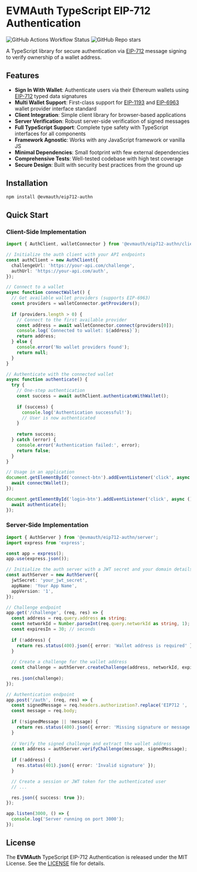 # EVMAuth TypeScript EIP-712 Authentication

![GitHub Actions Workflow Status](https://img.shields.io/github/actions/workflow/status/evmauth/eip712-authn-ts/test.yml?label=Tests)
![GitHub Repo stars](https://img.shields.io/github/stars/evmauth/eip712-authn-ts)

A TypeScript library for secure authentication via [EIP-712] message signing to verify ownership of a wallet address.

## Features

- **Sign In With Wallet**: Authenticate users via their Ethereum wallets using [EIP-712] typed data signatures
- **Multi Wallet Support**: First-class support for [EIP-1193] and [EIP-6963] wallet provider interface standard
- **Client Integration**: Simple client library for browser-based applications
- **Server Verification**: Robust server-side verification of signed messages
- **Full TypeScript Support**: Complete type safety with TypeScript interfaces for all components
- **Framework Agnostic**: Works with any JavaScript framework or vanilla JS
- **Minimal Dependencies**: Small footprint with few external dependencies
- **Comprehensive Tests**: Well-tested codebase with high test coverage
- **Secure Design**: Built with security best practices from the ground up

## Installation

```bash
npm install @evmauth/eip712-authn
```

## Quick Start

### Client-Side Implementation

```typescript
import { AuthClient, walletConnector } from '@evmauth/eip712-authn/client';

// Initialize the auth client with your API endpoints
const authClient = new AuthClient({
  challengeUrl: 'https://your-api.com/challenge',
  authUrl: 'https://your-api.com/auth',
});

// Connect to a wallet
async function connectWallet() {
  // Get available wallet providers (supports EIP-6963)
  const providers = walletConnector.getProviders();
  
  if (providers.length > 0) {
    // Connect to the first available provider
    const address = await walletConnector.connect(providers[0]);
    console.log(`Connected to wallet: ${address}`);
    return address;
  } else {
    console.error('No wallet providers found');
    return null;
  }
}

// Authenticate with the connected wallet
async function authenticate() {
  try {
    // One-step authentication
    const success = await authClient.authenticateWithWallet();
    
    if (success) {
      console.log('Authentication successful!');
      // User is now authenticated
    }
    
    return success;
  } catch (error) {
    console.error('Authentication failed:', error);
    return false;
  }
}

// Usage in an application
document.getElementById('connect-btn').addEventListener('click', async () => {
  await connectWallet();
});

document.getElementById('login-btn').addEventListener('click', async () => {
  await authenticate();
});
```

### Server-Side Implementation

```typescript
import { AuthServer } from '@evmauth/eip712-authn/server';
import express from 'express';

const app = express();
app.use(express.json());

// Initialize the auth server with a JWT secret and your domain details
const authServer = new AuthServer({
  jwtSecret: 'your_jwt_secret',
  appName: 'Your App Name',
  appVersion: '1',
});

// Challenge endpoint
app.get('/challenge', (req, res) => {
  const address = req.query.address as string;
  const networkId = Number.parseInt(req.query.networkId as string, 1); // default to Ethereum mainnet
  const expiresIn = 30; // seconds
  
  if (!address) {
    return res.status(400).json({ error: 'Wallet address is required' });
  }
  
  // Create a challenge for the wallet address
  const challenge = authServer.createChallenge(address, networkId, expiresIn);
  
  res.json(challenge);
});

// Authentication endpoint
app.post('/auth', (req, res) => {
  const signedMessage = req.headers.authorization?.replace('EIP712 ', '');
  const message = req.body;
  
  if (!signedMessage || !message) {
    return res.status(400).json({ error: 'Missing signature or message' });
  }
  
  // Verify the signed challenge and extract the wallet address
  const address = authServer.verifyChallenge(message, signedMessage);
  
  if (!address) {
    res.status(401).json({ error: 'Invalid signature' });
  }

  // Create a session or JWT token for the authenticated user
  // ...

  res.json({ success: true });
});

app.listen(3000, () => {
  console.log('Server running on port 3000');
});
```

## License

The **EVMAuth** TypeScript EIP-712 Authentication is released under the MIT License. See the [LICENSE](LICENSE) file for details.


[EIP-712]: https://eips.ethereum.org/EIPS/eip-712
[EIP-1193]: https://eips.ethereum.org/EIPS/eip-1193
[EIP-6963]: https://eips.ethereum.org/EIPS/eip-6963